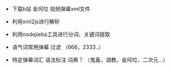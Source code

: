 - 下载b站 金坷垃 视频弹幕xml文件
- 利用xml2js进行解析
- 利用nodejieba工具进行分词、关键词提取

- 语气词常用弹幕 过滤  （666，2333..）
- 特定弹幕词汇 语法标注 词典？ （鬼畜，调教，金坷垃，二次元...）  